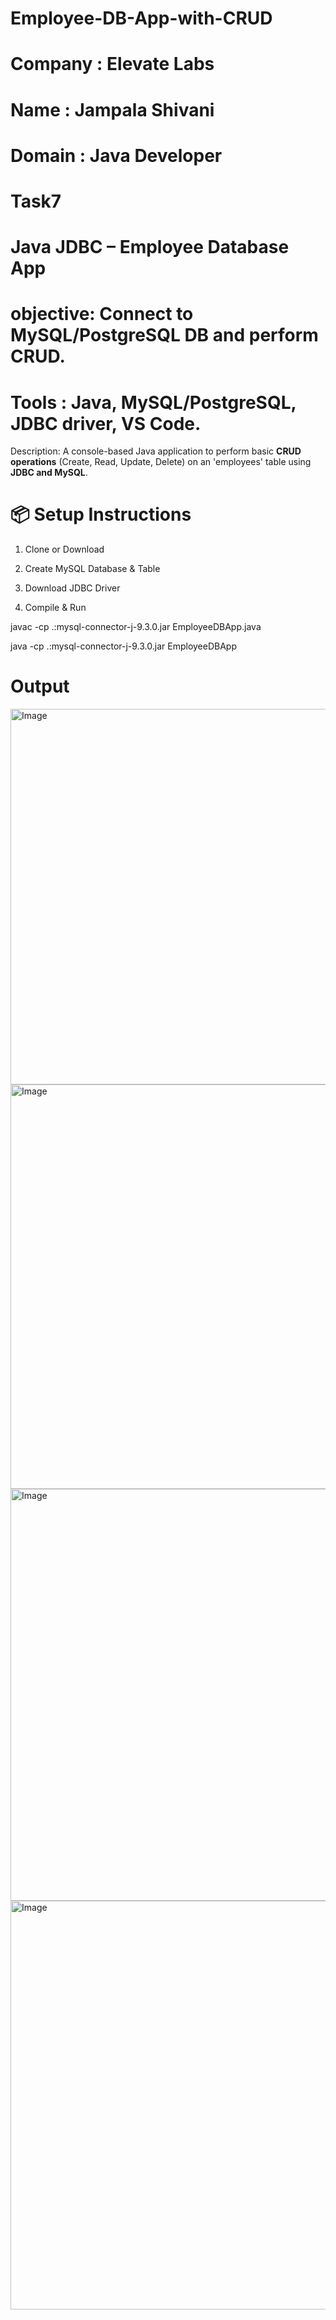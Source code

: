 # Employee-DB-App-with-CRUD

# Company : Elevate Labs

# Name : Jampala Shivani

# Domain : Java Developer


# Task7

# Java JDBC – Employee Database App

# objective: Connect to MySQL/PostgreSQL DB and perform CRUD.

# Tools : Java, MySQL/PostgreSQL, JDBC driver, VS Code.

Description: A console-based Java application to perform basic **CRUD operations** (Create, Read, Update, Delete) on an 'employees' table using **JDBC and MySQL**.

# 📦 Setup Instructions

1. Clone or Download
   
2. Create MySQL Database & Table
   
3. Download JDBC Driver

4. Compile & Run
  
javac -cp .:mysql-connector-j-9.3.0.jar EmployeeDBApp.java

java -cp .:mysql-connector-j-9.3.0.jar EmployeeDBApp

# Output
<img width="1296" height="601" alt="Image" src="https://github.com/user-attachments/assets/575dcb4e-eb5b-4844-a626-6f3522c0bf34" />

<img width="1294" height="647" alt="Image" src="https://github.com/user-attachments/assets/3d6791fc-21bb-493a-bb10-99d07fbc043e" />

<img width="1298" height="659" alt="Image" src="https://github.com/user-attachments/assets/bf2b0bd4-7fbf-46b4-9be4-402e498df900" />

<img width="1294" height="654" alt="Image" src="https://github.com/user-attachments/assets/ccf38ced-e661-4b82-9028-dec83fcaf6db" />

